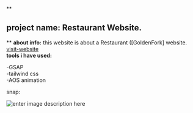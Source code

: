 
**

## project name: Restaurant Website.

**
**about info:**
this website is about a Restaurant ([GoldenFork] website. <br>
[visit-website](https://restaurant-website-nine-alpha.vercel.app/)
 <br>
**tools i have used:**  <br>

  -GSAP <br>
  -tailwind css <br>
  -AOS animation <br>

snap: 

![enter image description here](https://github.com/mdraseltalukder/Restaurant-Website/blob/main/img/ss.png?raw=true)


